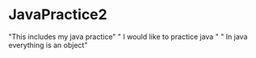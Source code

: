 # JavaPractice2

"This includes my java practice"
" I would like to practice java "
" In java everything is an object"
